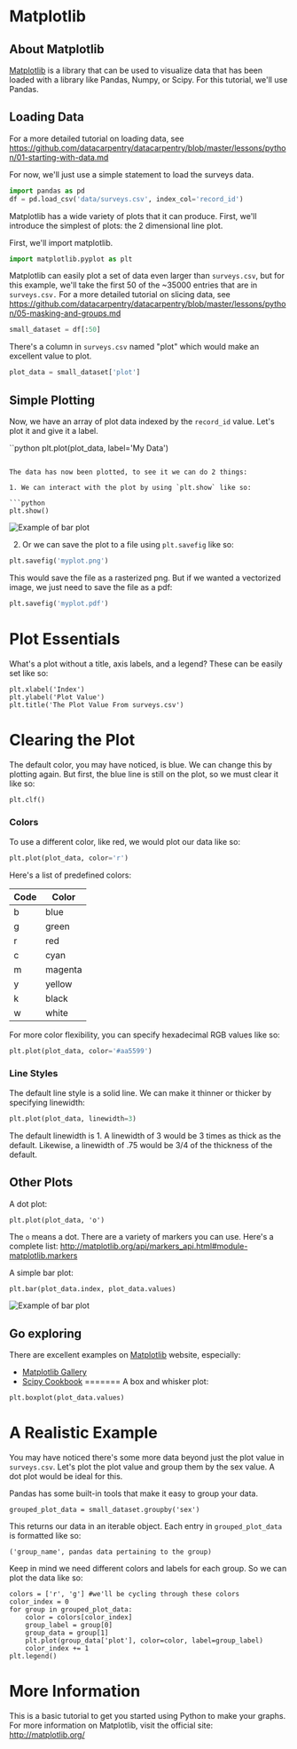 # Matplotlib

## About Matplotlib

[Matplotlib](http://matplotlib.org/) is a library that can be used to visualize data that has been loaded with a library like Pandas, Numpy, or Scipy. For this tutorial, we'll use Pandas.

## Loading Data

For a more detailed tutorial on loading data, see https://github.com/datacarpentry/datacarpentry/blob/master/lessons/python/01-starting-with-data.md

For now, we'll just use a simple statement to load the surveys data.

```python
import pandas as pd
df = pd.load_csv('data/surveys.csv', index_col='record_id')
```

Matplotlib has a wide variety of plots that it can produce. First, we'll introduce the simplest of plots: the 2 dimensional line plot.

First, we'll import matplotlib.

```python
import matplotlib.pyplot as plt
```

Matplotlib can easily plot a set of data even larger than `surveys.csv`, but for this example, we'll take the first 50 of the ~35000 entries that are in `surveys.csv.` For a more detailed tutorial on slicing data, see https://github.com/datacarpentry/datacarpentry/blob/master/lessons/python/05-masking-and-groups.md

```python
small_dataset = df[:50]
```

There's a column in `surveys.csv` named "plot" which would make an excellent value to plot.

```python
plot_data = small_dataset['plot']
```

## Simple Plotting

Now, we have an array of plot data indexed by the `record_id` value. Let's plot it and give it a label.

``python
plt.plot(plot_data, label='My Data')
```

The data has now been plotted, to see it we can do 2 things:

1. We can interact with the plot by using `plt.show` like so:

```python
plt.show()
```

![Example of bar plot](pics/myplot.png)

2. Or we can save the plot to a file using `plt.savefig` like so:

```python
plt.savefig('myplot.png')
```

This would save the file as a rasterized png. But if we wanted a vectorized image, we just need to save the file as a pdf:

```python
plt.savefig('myplot.pdf')
```

# Plot Essentials

What's a plot without a title, axis labels, and a legend? These can be easily set like so:

```
plt.xlabel('Index')
plt.ylabel('Plot Value')
plt.title('The Plot Value From surveys.csv')
```

# Clearing the Plot

The default color, you may have noticed, is blue. We can change this by plotting again. But first, the blue line is still on the plot, so we must clear it like so:

```python
plt.clf()
```

### Colors

To use a different color, like red, we would plot our data like so:

```python
plt.plot(plot_data, color='r')
```

Here's a list of predefined colors:

Code | Color
---- | -----
b | blue
g | green
r | red
c | cyan
m | magenta
y | yellow
k | black
w | white

For more color flexibility, you can specify hexadecimal RGB values like so:

```python
plt.plot(plot_data, color='#aa5599')
```

### Line Styles

The default line style is a solid line. We can make it thinner or thicker by specifying linewidth:

```python
plt.plot(plot_data, linewidth=3)
```

The default linewidth is 1. A linewidth of 3 would be 3 times as thick as the default. Likewise, a linewidth of .75 would be 3/4 of the thickness of the default.

## Other Plots

A dot plot:

```
plt.plot(plot_data, 'o')
```

The `o` means a dot. There are a variety of markers you can use. Here's a complete list: http://matplotlib.org/api/markers_api.html#module-matplotlib.markers

A simple bar plot:

```python
plt.bar(plot_data.index, plot_data.values)
```
![Example of bar plot](pics/barplot.png)

## Go exploring

There are excellent examples on [Matplotlib](http://matplotlib.org/) website, especially:

* [Matplotlib Gallery](http://matplotlib.org/gallery.html)
* [Scipy Cookbook](http://wiki.scipy.org/Cookbook/Matplotlib)
=======
A box and whisker plot:

```
plt.boxplot(plot_data.values)
```

# A Realistic Example

You may have noticed there's some more data beyond just the plot value in `surveys.csv`. Let's plot the plot value and group them by the sex value. A dot plot would be ideal for this.

Pandas has some built-in tools that make it easy to group your data.

```
grouped_plot_data = small_dataset.groupby('sex')
```

This returns our data in an iterable object. Each entry in `grouped_plot_data` is formatted like so:

```
('group_name', pandas data pertaining to the group)
```

Keep in mind we need different colors and labels for each group. So we can plot the data like so:

```
colors = ['r', 'g'] #we'll be cycling through these colors
color_index = 0
for group in grouped_plot_data:
    color = colors[color_index]
    group_label = group[0]
    group_data = group[1]
    plt.plot(group_data['plot'], color=color, label=group_label)
    color_index += 1
plt.legend()
```

# More Information

This is a basic tutorial to get you started using Python to make your graphs. For more information on Matplotlib, visit the official site: http://matplotlib.org/

